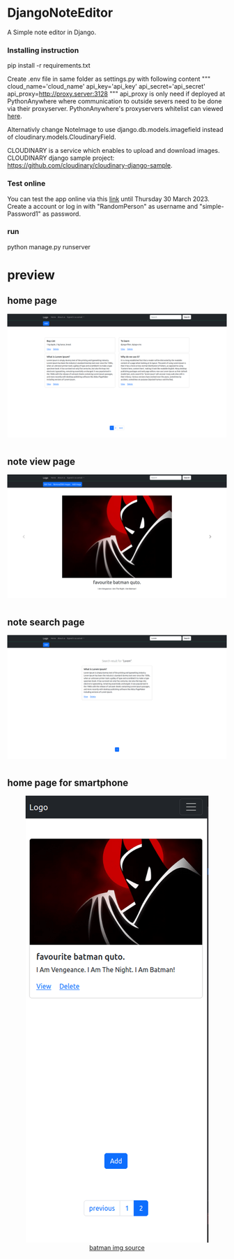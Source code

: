 # DjangoNoteEditor

A Simple note editor in Django.

### Installing instruction

pip install -r requirements.txt

Create .env file in same folder as settings.py with following content 
"""
cloud_name='cloud_name'
api_key='api_key'
api_secret='api_secret'
api_proxy=http://proxy.server:3128
"""
api_proxy is only need if deployed at PythonAnywhere where communication to outside severs need to be done via their proxyserver. PythonAnywhere's proxyservers whitelist can viewed [here](https://www.pythonanywhere.com/whitelist/).

Alternativly change NoteImage to use django.db.models.imagefield instead of cloudinary.models.CloudinaryField. 

CLOUDINARY is a service which enables to upload and download images.
CLOUDINARY django sample project: https://github.com/cloudinary/cloudinary-django-sample. 

### Test online
You can test the app online via this [link](http://asmail.eu.pythonanywhere.com/editor) until Thursday 30 March 2023. Create a account or log in with
"RandomPerson" as username and "simple-Password1" as password.

### run

python manage.py runserver

# preview

## home page

![](./preview_images/img1.png)

#

## note view page

![](./preview_images/img4.png)

#

## note search page

![](./preview_images/img5.png)

#

## home page for smartphone

<p align="center">
  <img src="./preview_images/img2.png"/>
  <br>
<a href ="https://www.moviezine.se/nyheter/batman-the-animated-series-fyller-25-ar"> batman img source </a>
</p>
